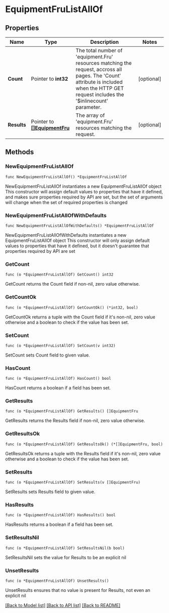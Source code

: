 # EquipmentFruListAllOf

## Properties

Name | Type | Description | Notes
------------ | ------------- | ------------- | -------------
**Count** | Pointer to **int32** | The total number of &#39;equipment.Fru&#39; resources matching the request, accross all pages. The &#39;Count&#39; attribute is included when the HTTP GET request includes the &#39;$inlinecount&#39; parameter. | [optional] 
**Results** | Pointer to [**[]EquipmentFru**](EquipmentFru.md) | The array of &#39;equipment.Fru&#39; resources matching the request. | [optional] 

## Methods

### NewEquipmentFruListAllOf

`func NewEquipmentFruListAllOf() *EquipmentFruListAllOf`

NewEquipmentFruListAllOf instantiates a new EquipmentFruListAllOf object
This constructor will assign default values to properties that have it defined,
and makes sure properties required by API are set, but the set of arguments
will change when the set of required properties is changed

### NewEquipmentFruListAllOfWithDefaults

`func NewEquipmentFruListAllOfWithDefaults() *EquipmentFruListAllOf`

NewEquipmentFruListAllOfWithDefaults instantiates a new EquipmentFruListAllOf object
This constructor will only assign default values to properties that have it defined,
but it doesn't guarantee that properties required by API are set

### GetCount

`func (o *EquipmentFruListAllOf) GetCount() int32`

GetCount returns the Count field if non-nil, zero value otherwise.

### GetCountOk

`func (o *EquipmentFruListAllOf) GetCountOk() (*int32, bool)`

GetCountOk returns a tuple with the Count field if it's non-nil, zero value otherwise
and a boolean to check if the value has been set.

### SetCount

`func (o *EquipmentFruListAllOf) SetCount(v int32)`

SetCount sets Count field to given value.

### HasCount

`func (o *EquipmentFruListAllOf) HasCount() bool`

HasCount returns a boolean if a field has been set.

### GetResults

`func (o *EquipmentFruListAllOf) GetResults() []EquipmentFru`

GetResults returns the Results field if non-nil, zero value otherwise.

### GetResultsOk

`func (o *EquipmentFruListAllOf) GetResultsOk() (*[]EquipmentFru, bool)`

GetResultsOk returns a tuple with the Results field if it's non-nil, zero value otherwise
and a boolean to check if the value has been set.

### SetResults

`func (o *EquipmentFruListAllOf) SetResults(v []EquipmentFru)`

SetResults sets Results field to given value.

### HasResults

`func (o *EquipmentFruListAllOf) HasResults() bool`

HasResults returns a boolean if a field has been set.

### SetResultsNil

`func (o *EquipmentFruListAllOf) SetResultsNil(b bool)`

 SetResultsNil sets the value for Results to be an explicit nil

### UnsetResults
`func (o *EquipmentFruListAllOf) UnsetResults()`

UnsetResults ensures that no value is present for Results, not even an explicit nil

[[Back to Model list]](../README.md#documentation-for-models) [[Back to API list]](../README.md#documentation-for-api-endpoints) [[Back to README]](../README.md)


